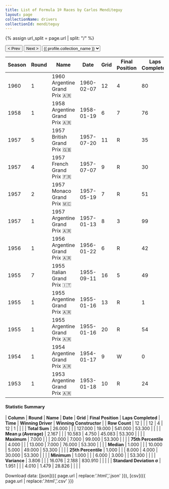 ```yaml
---
title: List of Formula 1® Races by Carlos Menditeguy
layout: page
collectionName: drivers
collectionId: menditeguy
---
```


{% assign url_split = page.url | split: "/" %}
<div id="collection-navigation">
<button onclick="selector.options[selector.selectedIndex-1].value && (window.location = selector.options[selector.selectedIndex-1].value);">&lt; Prev</button>
<button onclick="selector.options[selector.selectedIndex+1].value && (window.location = selector.options[selector.selectedIndex+1].value);">Next &gt;</button>
<select id="selector" onchange="this.options[this.selectedIndex].value && (window.location = this.options[this.selectedIndex].value);">
  {% for collectionId in site.data[page.collectionName].refs %}
    {% if collectionId == page.collectionId %}
      {% assign selected = "selected" %}
    {% else %}
      {% assign selected = "" %}
    {% endif %}
    {% assign profile = site.data[page.collectionName][collectionId].profile %}
    <option value="/f1/{{ page.collectionName }}/{{ collectionId }}/{{ url_split[4] }}" {{ selected }}>{{ profile.collection_name }}</option>
  {% endfor %}
</select>
</div>

| Season | Round | Name | Date | Grid | Final Position | Laps Completed | Time | Winning Driver | Winning Constructor |
|--|--|--|--|--|--|--|--|--|--|
| 1960 | 1 | 1960 Argentine Grand Prix 🇦🇷 | 1960-02-07 | 12 | 4 | 80 | +53.3 | Bruce McLaren 🇳🇿 | Cooper-Climax 🇬🇧 |
| 1958 | 1 | 1958 Argentine Grand Prix 🇦🇷 | 1958-01-19 | 6 | 7 | 76 |   | Stirling Moss 🇬🇧 | Cooper 🇬🇧 |
| 1957 | 5 | 1957 British Grand Prix 🇬🇧 | 1957-07-20 | 11 | R | 35 |   | Stirling Moss 🇬🇧 | Vanwall 🇬🇧 |
| 1957 | 4 | 1957 French Grand Prix 🇫🇷 | 1957-07-07 | 9 | R | 30 |   | Juan Fangio 🇦🇷 | Maserati 🇮🇹 |
| 1957 | 2 | 1957 Monaco Grand Prix 🇲🇨 | 1957-05-19 | 7 | R | 51 |   | Juan Fangio 🇦🇷 | Maserati 🇮🇹 |
| 1957 | 1 | 1957 Argentine Grand Prix 🇦🇷 | 1957-01-13 | 8 | 3 | 99 |   | Juan Fangio 🇦🇷 | Maserati 🇮🇹 |
| 1956 | 1 | 1956 Argentine Grand Prix 🇦🇷 | 1956-01-22 | 6 | R | 42 |   | Juan Fangio 🇦🇷 | Ferrari 🇮🇹 |
| 1955 | 7 | 1955 Italian Grand Prix 🇮🇹 | 1955-09-11 | 16 | 5 | 49 |   | Juan Fangio 🇦🇷 | Mercedes 🇩🇪 |
| 1955 | 1 | 1955 Argentine Grand Prix 🇦🇷 | 1955-01-16 | 13 | R | 1 |   | Juan Fangio 🇦🇷 | Mercedes 🇩🇪 |
| 1955 | 1 | 1955 Argentine Grand Prix 🇦🇷 | 1955-01-16 | 20 | R | 54 |   | Juan Fangio 🇦🇷 | Mercedes 🇩🇪 |
| 1954 | 1 | 1954 Argentine Grand Prix 🇦🇷 | 1954-01-17 | 9 | W | 0 |   | Juan Fangio 🇦🇷 | Maserati 🇮🇹 |
| 1953 | 1 | 1953 Argentine Grand Prix 🇦🇷 | 1953-01-18 | 10 | R | 24 |   | Alberto Ascari 🇮🇹 | Ferrari 🇮🇹 |

#### Statistic Summary

| **Column** | **Round** | **Name** | **Date** | **Grid** | **Final Position** | **Laps Completed** | **Time** | **Winning Driver** | **Winning Constructor** |
| **Row Count** | 12 |  |  | 12 | 4 | 12 | 1 |  |  |
| **Total Sum** | 26.000 |  |  | 127.000 | 19.000 | 541.000 | 53.300 |  |  |
| **Mean μ (Average)** | 2.167 |  |  | 10.583 | 4.750 | 45.083 | 53.300 |  |  |
| **Maximum** | 7.000 |  |  | 20.000 | 7.000 | 99.000 | 53.300 |  |  |
| **75th Percentile** | 4.000 |  |  | 13.000 | 7.000 | 76.000 | 53.300 |  |  |
| **Median** | 1.000 |  |  | 10.000 | 5.000 | 49.000 | 53.300 |  |  |
| **25th Percentile** | 1.000 |  |  | 8.000 | 4.000 | 30.000 | 53.300 |  |  |
| **Minimum** | 1.000 |  |  | 6.000 | 3.000 |  | 53.300 |  |  |
| **Variance** | 3.806 |  |  | 16.076 | 2.188 | 830.910 |  |  |  |
| **Standard Deviation σ** | 1.951 |  |  | 4.010 | 1.479 | 28.826 |  |  |  |

Download data: [json]({{ page.url | replace:'.html','.json' }}), [csv]({{ page.url | replace:'.html','.csv' }})

